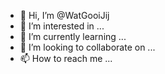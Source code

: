 - 👋 Hi, I’m @WatGooiJij
- 👀 I’m interested in ...
- 🌱 I’m currently learning ...
- 💞️ I’m looking to collaborate on ...
- 📫 How to reach me ...

<!---
WatGooiJij/WatGooiJij is a ✨ special ✨ repository because its `README.md` (this file) appears on your GitHub profile.
You can click the Preview link to take a look at your changes.
--->
